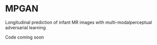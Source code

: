 # MPGAN
Longitudinal prediction of infant MR images with multi-modalperceptual adversarial learning

Code coming soon
